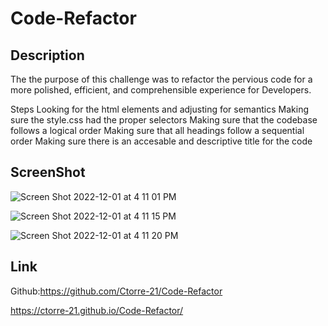 # Code-Refactor

## Description
The the purpose of this challenge was to refactor the pervious code for a more polished, efficient, and comprehensible experience for Developers.

Steps
Looking for the html elements and adjusting for semantics
Making sure the style.css had the proper selectors
Making sure that the codebase follows a logical order
Making sure that all headings follow a sequential order
Making sure there is an accesable and descriptive title for the code



## ScreenShot
![Screen Shot 2022-12-01 at 4 11 01 PM](https://user-images.githubusercontent.com/106834675/205160442-aa065528-ac6e-4ee3-aa90-84b0644b5375.png)

![Screen Shot 2022-12-01 at 4 11 15 PM](https://user-images.githubusercontent.com/106834675/205160619-9cc2c2e8-969d-49ee-b3c9-f78fb0a0404e.png)

![Screen Shot 2022-12-01 at 4 11 20 PM](https://user-images.githubusercontent.com/106834675/205160631-ad44883e-5dea-492e-82ad-64dce627d574.png)

## Link
Github:https://github.com/Ctorre-21/Code-Refactor 

https://ctorre-21.github.io/Code-Refactor/




